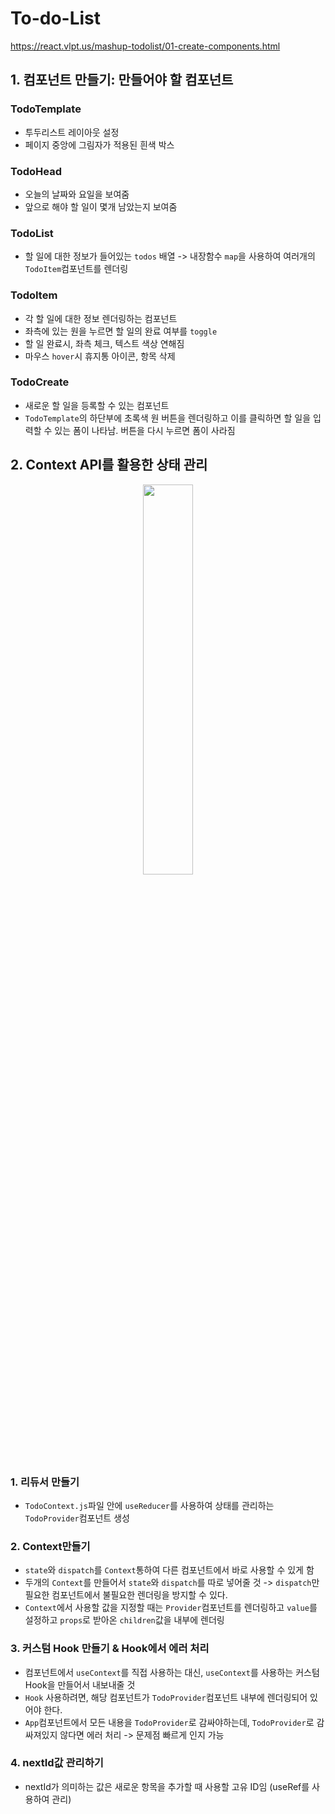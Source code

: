 # To-do-List

https://react.vlpt.us/mashup-todolist/01-create-components.html

## 1. 컴포넌트 만들기: 만들어야 할 컴포넌트

### TodoTemplate

- 투두리스트 레이아웃 설정
- 페이지 중앙에 그림자가 적용된 흰색 박스

### TodoHead

- 오늘의 날짜와 요일을 보여줌
- 앞으로 해야 할 일이 몇개 남았는지 보여줌

### TodoList

- 할 일에 대한 정보가 들어있는 `todos` 배열
  -> 내장함수 `map`을 사용하여 여러개의 `TodoItem`컴포넌트를 렌더링

### TodoItem

- 각 할 일에 대한 정보 렌더링하는 컴포넌트
- 좌측에 있는 원을 누르면 할 일의 완료 여부를 `toggle`
- 할 일 완료시, 좌측 체크, 텍스트 색상 연해짐
- 마우스 `hover`시 휴지통 아이콘, 항목 삭제

### TodoCreate

- 새로운 할 일을 등록할 수 있는 컴포넌트
- `TodoTemplate`의 하단부에 초록색 원 버튼을 렌더링하고
  이를 클릭하면 할 일을 입력할 수 있는 폼이 나타남.
  버튼을 다시 누르면 폼이 사라짐

## 2. Context API를 활용한 상태 관리

<p align="center">
  <img width="40%" height="40%" src="https://user-images.githubusercontent.com/70371342/148914901-2d69bca1-4647-4356-81b7-4a9df633fc3b.png" />
</p>

### 1. 리듀서 만들기

- `TodoContext.js`파일 안에 `useReducer`를 사용하여 상태를 관리하는 `TodoProvider`컴포넌트 생성

### 2. Context만들기

- `state`와 `dispatch`를 `Context`통하여 다른 컴포넌트에서 바로 사용할 수 있게 함
- 두개의 `Context`를 만들어서 `state`와 `dispatch`를 따로 넣어줄 것
  -> `dispatch`만 필요한 컴포넌트에서 불필요한 렌더링을 방지할 수 있다.
- `Context`에서 사용할 값을 지정할 때는 `Provider`컴포넌트를 렌더링하고 `value`를 설정하고 `props`로 받아온 `children`값을 내부에 렌더링

### 3. 커스텀 Hook 만들기 & Hook에서 에러 처리

- 컴포넌트에서 `useContext`를 직접 사용하는 대신, `useContext`를 사용하는 커스텀 Hook을 만들어서 내보내줄 것
- `Hook` 사용하려면, 해당 컴포넌트가 `TodoProvider`컴포넌트 내부에 렌더링되어 있어야 한다.
- `App`컴포넌트에서 모든 내용을 `TodoProvider`로 감싸야하는데, `TodoProvider`로 감싸져있지 않다면 에러 처리 -> 문제점 빠르게 인지 가능

### 4. nextId값 관리하기

- nextId가 의미하는 값은 새로운 항목을 추가할 때 사용할 고유 ID임 (useRef를 사용하여 관리)
